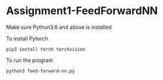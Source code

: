 # Assignment1-FeedForwardNN

Make sure Python3.6 and above is installed

To install Pytorch
```
pip3 install torch torchvision
```

To run the program
```
python3 feed-forward-nn.py
```